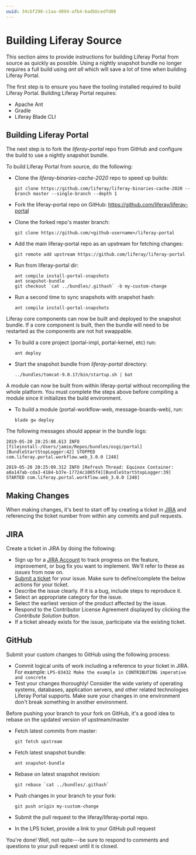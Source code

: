 ```yaml
---
uuid: 34cbf298-c1aa-4094-afb4-badbbcedfd08
---
```

# Building Liferay Source 

This section aims to provide instructions for building Liferay Portal from source as quickly as possible. Using a nightly snapshot bundle no longer requires a full build using *ant all* which will save a lot of time when building Liferay Portal.

The first step is to ensure you have the tooling installed required to build Liferay Portal. Building Liferay Portal requires:

* Apache Ant
* Gradle
* Liferay Blade CLI

## Building Liferay Portal

The next step is to fork the *liferay-portal* repo from GitHub and configure the build to use a nightly snapshot bundle.

To build Liferay Portal from source, do the following:

* Clone the *liferay-binaries-cache-2020* repo to speed up builds:

    ```
    git clone https://github.com/liferay/liferay-binaries-cache-2020 --branch master --single-branch --depth 1
    ```

* Fork the liferay-portal repo on GitHub: https://github.com/liferay/liferay-portal
* Clone the forked repo's master branch:

    ```
    git clone https://github.com/<github-username>/liferay-portal
    ```

* Add the main liferay-portal repo as an upstream for fetching changes:

    ```
    git remote add upstream https://github.com/liferay/liferay-portal
    ```

* Run from liferay-portal dir:

    ```
    ant compile install-portal-snapshots
    ant snapshot-bundle
    git checkout `cat ../bundles/.githash` -b my-custom-change
    ```

* Run a second time to sync snapshots with snapshot hash:

    ```
    ant compile install-portal-snapshots
    ```

Liferay core components can now be built and deployed to the snapshot bundle.  If a core component is built, then the bundle will need to be restarted as the components are not hot swappable.

* To build a core project (portal-impl, portal-kernel, etc) run:

    ```
    ant deploy
    ```

* Start the snapshot bundle from *liferay-portal* directory:

    ```
    ../bundles/tomcat-9.0.17/bin/startup.sh | bat
    ```

A module can now be built from within liferay-portal without recompiling the whole platform. You must complete the steps above before compiling a module since it initializes the build environment.

* To build a module (portal-workflow-web, message-boards-web), run:

    ```
    blade gw deploy
    ```

The following messages should appear in the bundle logs:

```
2019-05-20 20:25:08.613 INFO [fileinstall-/Users/jamie/Repos/bundles/osgi/portal][BundleStartStopLogger:42] STOPPED com.liferay.portal.workflow.web_3.0.0 [248]
```

```
2019-05-20 20:25:09.312 INFO [Refresh Thread: Equinox Container: a8a147ab-cda3-4184-b37e-17724c1005f4][BundleStartStopLogger:39] STARTED com.liferay.portal.workflow.web_3.0.0 [248]
```

## Making Changes

When making changes, it's best to start off by creating a ticket in [JIRA](https://issues.liferay.com/secure/Dashboard.jspa) and referencing the ticket number from within any commits and pull requests.

## JIRA

Create a ticket in JIRA by doing the following:

* Sign up for a [JIRA Account](https://issues.liferay.com/secure/Dashboard.jspa) to track progress on the feature, improvement, or bug fix you want to implement. We'll refer to these as *issues* from now on.
* [Submit a ticket](https://issues.liferay.com/secure/Dashboard.jspa) for your issue. Make sure to define/complete the below actions for your ticket.
* Describe the issue clearly. If it is a bug, include steps to reproduce it.
* Select an appropriate category for the issue.
* Select the earliest version of the product affected by the issue.
* Respond to the Contributor License Agreement displayed by clicking the *Contribute Solution button*.
* If a ticket already exists for the issue, participate via the existing ticket.

## GitHub

Submit your custom changes to GitHub using the following process:

* Commit logical units of work including a reference to your ticket in JIRA. For example: `LPS-83432 Make the example in CONTRIBUTING imperative and concrete`
* Test your changes thoroughly! Consider the wide variety of operating systems, databases, application servers, and other related technologies Liferay Portal supports. Make sure your changes in one environment don't break something in another environment.

Before pushing your branch to your fork on GitHub, it's a good idea to rebase on the updated version of upstream/master

* Fetch latest commits from master:

    ```
    git fetch upstream
    ```

* Fetch latest snapshot bundle:

    ```
    ant snapshot-bundle
    ```

* Rebase on latest snapshot revision:

    ```
    git rebase `cat ../bundles/.githash`
    ```

* Push changes in your branch to your fork:

    ```
    git push origin my-custom-change
    ```

* Submit the pull request to the liferay/liferay-portal repo.
* In the LPS ticket, provide a link to your GitHub pull request
  
You're done! Well, not quite---be sure to respond to comments and questions to your pull request until it is closed.
